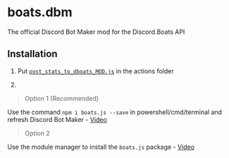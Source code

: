 # boats.dbm
The official Discord Bot Maker mod for the Discord.Boats API


## Installation

1. Put [`post_stats_to_dboats_MOD.js`](https://github.com/DiscordBoats/boats.dbm/blob/master/post_stats_to_dboats_MOD.js) in the actions folder

2. 
> Option 1 (Recommended)

Use the command `npm i boats.js --save` in powershell/cmd/terminal and refresh Discord Bot Maker - [Video](https://mrsheldon.me/files/35151532.gif)

> Option 2 

Use the module manager to install the `boats.js` package - [Video](https://mrsheldon.me/files/86325372.gif)
